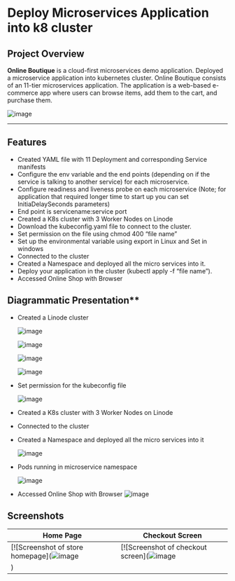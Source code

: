 # Deploy Microservices Application into k8 cluster






## **Project Overview**
**Online Boutique** is a cloud-first microservices demo application. Deployed a microservice application into kubernetes cluster. Online Boutique consists of an 11-tier microservices application. The application is a web-based e-commerce app where users can browse items, add them to the cart, and purchase them.

![image](https://github.com/user-attachments/assets/19e5a34b-2f55-44d0-9b65-eb6b5b82e6ff)

---

## **Features**
- Created YAML file with 11 Deployment and corresponding Service manifests
- Configure the env variable and the end points (depending on if the service is talking to another service) for each microservice.
- Configure readiness and liveness probe on each microservice (Note; for application that required longer time to start up you can set InitiaDelaySeconds parameters)
- End point is servicename:service port
- Created a K8s cluster with 3 Worker Nodes on Linode
- Download the kubeconfig.yaml file to connect to the cluster.
- Set permission on the file using chmod 400 “file name”
- Set up the environmental variable using export in Linux and Set in windows
- Connected to the cluster
- Created a Namespace and deployed all the micro services into it.
- Deploy your application in the cluster (kubectl apply -f “file name”).
- Accessed Online Shop with Browser



## Diagrammatic Presentation**
- Created a Linode cluster

  ![image](https://github.com/user-attachments/assets/29ab5b29-fe39-4f8e-b442-d083aa8994f5)

  ![image](https://github.com/user-attachments/assets/f0cd3160-a676-428d-b460-205a41deb1ef)


  ![image](https://github.com/user-attachments/assets/8021b1df-f148-4ba9-aa0c-93456e0659e7)

  ![image](https://github.com/user-attachments/assets/bd8c7ded-787c-4751-857a-4a2428b8307d)

- Set permission for the kubeconfig file
  
  ![image](https://github.com/user-attachments/assets/67c5b901-6937-4918-9632-402c913acb44)

- Created a K8s cluster with 3 Worker Nodes on Linode
- Connected to the cluster
- Created a Namespace and deployed all the micro services into it

  ![image](https://github.com/user-attachments/assets/bae43744-ea7e-46f8-bd22-4deec6bf6d1c)


- Pods running in microservice namespace
  
  ![image](https://github.com/user-attachments/assets/a0df4032-be27-4423-ba94-a10451257dda)


- Accessed Online Shop with Browser
  ![image](https://github.com/user-attachments/assets/47ea8898-585e-44e9-a5b9-cd88775d47de)



## Screenshots

| Home Page                                                                                                         | Checkout Screen                                                                                                    |
| ----------------------------------------------------------------------------------------------------------------- | ------------------------------------------------------------------------------------------------------------------ |
| [![Screenshot of store homepage](![image](https://github.com/user-attachments/assets/b68aa72f-483c-4192-8505-88661ddf1b3f) | [![Screenshot of checkout screen](![image](https://github.com/user-attachments/assets/dc5aee86-e641-4641-bbab-a1f51ed02173)
) |

